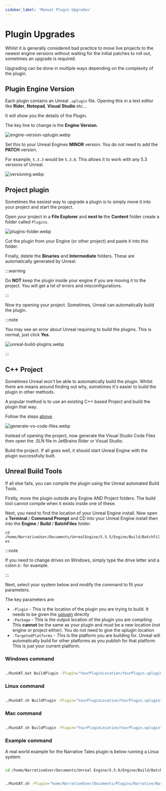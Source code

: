 ```yaml
---
sidebar_label: 'Manual Plugin Upgrades'
---
```


# Plugin Upgrades

Whilst it is generally considered bad practice to move live projects to the newest engine versions without waiting for the initial patches to roll out, sometimes an upgrade is required.

Upgrading can be done in multiple ways depending on the complexity of the plugin.

## Plugin Engine Version

Each plugin contains an Unreal `.uplugin` file. Opening this in a text editor like **Rider**, **Notepad**, **Visual Studio** etc...

It will show you the details of the Plugin.

The key line to change is the **Engine Version**.

![engine-version-uplugin.webp](//img/plugin-upgrades/engine-version-uplugin.webp)

Set this to your Unreal Engines **MINOR** version. You do not need to add the **PATCH** version.

For example, `5.3.3` would be `5.3.0`. This allows it to work with any 5.3 versions of Unreal.

![versioning.webp](//img/plugin-upgrades/versioning.webp)

## Project plugin

Sometimes the easiest way to upgrade a plugin is to simply move it into your project and start the project.

Open your project in a **File Explorer** and **next to** the **Content** folder create a folder called `Plugins`.

![plugins-folder.webp](//img/plugin-upgrades/plugins-folder.webp)

Cut the plugin from your Engine (or other project) and paste it into this folder.

Finally, delete the **Binaries** and **Intermediate** folders. These are automatically generated by Unreal.

:::warning

Do **NOT** keep the plugin inside your engine if you are moving it to the project. You will get a lot of errors and misconfigurations.

:::

Now try opening your project. Sometimes, Unreal can automatically build the plugin.

:::note

You may see an error about Unreal requiring to build the plugins. This is normal, just click **Yes**.

![unreal-build-plugins.webp](//img/plugin-upgrades/unreal-build-plugins.webp)

:::

## C++ Project

Sometimes Unreal won't be able to automatically build the plugin. Whilst there are means around finding out why, sometimes it's easier to build the plugin in other methods.

A popular method is to use an existing C++ based Project and build the plugin that way.

Follow the steps [above](./plugin-upgrades.md#project-plugin).

![generate-vs-code-files.webp](//img/plugin-upgrades/generate-vs-code-files.webp)

Instead of opening the project, now generate the Visual Studio Code Files then open the .SLN file in JetBrains Rider or Visual Studio.

Build the project. If all goes well, it should start Unreal Engine with the plugin successfully built.

## Unreal Build Tools

If all else fails, you can compile the plugin using the Unreal automated Build Tools.

Firstly, move the plugin outside any Engine AND Project folders. The build tool cannot compile when it exists inside one of these.

Next, you need to find the location of your Unreal Engine install. Now open a **Terminal** / **Command Prompt** and CD into your Unreal Engine install then into the **Engine** / **Build** / **BatchFiles** folder.

`cd /home/NarrativeUser/Documents/UnrealEngine/5.5.5/Engine/Build/BatchFiles`

:::note

If you need to change drives on Windows, simply type the drive letter and a colon `D:` for example.

:::

Next, select your system below and modify the command to fit your parameters.

The key parameters are:

- `-Plugin` - This is the location of the plugin you are trying to build. It needs to be given the [uplugin](./plugin-upgrades.md#plugin-engine-version) directly
- `-Package` - This is the output location of the plugin you are compiling. This **cannot** be the same as your plugin and must be a new location (not engine or project either). You do not need to give the uplugin location
- `-TargetedPlatforms` - This is the platform you are building for. Unreal will automatically build for other platforms as you publish for that platform. This is just your current platform.

### Windows command

```bash

./RunUAT.bat BuildPlugin -Plugin="YourPluginLocation/YourPlugin.uplugin" -Package="YourOutputLocation" -TargetPlatforms="Win64"

```

### Linux command

```bash

./RunUAT.sh BuildPlugin -Plugin="YourPluginLocation/YourPlugin.uplugin" -Package="YourOutputLocation" -TargetPlatforms="Linux"

```

### Mac command

```bash

./RunUAT.sh BuildPlugin -Plugin="YourPluginLocation/YourPlugin.uplugin" -Package="YourOutputLocation" -TargetPlatforms="Mac"

```

### Example command

A real world example for the Narrative Tales plugin is below running a Linux system:

```bash

cd /home/NarrativeUser/Documents/Unreal Engine/5.5.0/Engine/Build/BatchFiles;

```

```bash

./RunUAT.sh -Plugin="home/NarrativeUser/Documents/Plugins/Narrative/Narrative.uplugin" -Package="home/NarrativeUser/Documents/Plugins/NewCompiledPlugin" -TargetPlatforms="Linux"

```